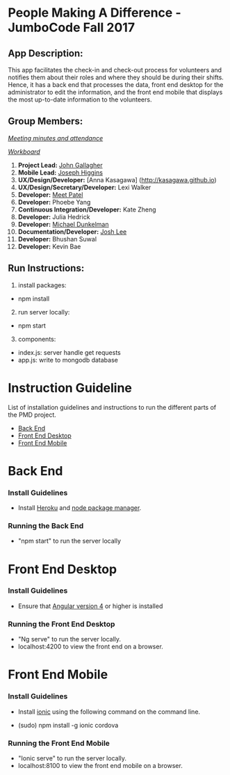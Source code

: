 # People Making A Difference - JumboCode Fall 2017

## App Description:

This app facilitates the check-in and check-out process for volunteers and notifies them about their roles and where they should be during their shifts. Hence, it has a back end that processes the data, front end desktop for the administrator to edit the information, and the front end mobile that displays the most up-to-date information to the volunteers.

## Group Members:
*[Meeting minutes and attendance](https://docs.google.com/document/d/1N00NRzfpxZeS0YZdeWgylskesGnfoaIyY7nKHNsEuiQ/edit?ts=59dc25a2)*

*[Workboard](https://trello.com/b/IyjLEkna/jumbocode-2017-pmd)*

1. **Project Lead:** [John Gallagher](http://www.johnjamesgallagher.com/)
2. **Mobile Lead:** [Joseph Higgins](https://adma.re/)
3. **UX/Design/Developer:** [Anna Kasagawa] (http://kasagawa.github.io)
4. **UX/Design/Secretary/Developer:** Lexi Walker
5. **Developer:** [Meet Patel](https://github.com/Meetia)
6. **Developer:** Phoebe Yang
7. **Continuous Integration/Developer:** Kate Zheng
8. **Developer:** Julia Hedrick
9. **Developer:** [Michael Dunkelman](https://github.com/mdunkelman)
10. **Documentation/Developer:** [Josh Lee](http://joshleetufts.com/)
11. **Developer:** Bhushan Suwal
12. **Developer:** Kevin Bae

## Run Instructions:
1. install packages:
- npm install

2. run server locally:
- npm start

3. components:
- index.js: server handle get requests
- app.js: write to mongodb database

# Instruction Guideline

List of installation guidelines and instructions to run the different parts of the PMD project. 

* [Back End](#back-end)
* [Front End Desktop](#front-end-desktop)
* [Front End Mobile](#front-end-mobile)

# Back End

### Install Guidelines 

* Install [Heroku](https://devcenter.heroku.com/articles/getting-started-with-nodejs#set-up) and [node package manager](https://www.npmjs.com/get-npm?utm_source=house&utm_medium=homepage&utm_campaign=free%20orgs&utm_term=Install%20npm).

### Running the Back End 
* "npm start" to run the server locally

# Front End Desktop

### Install Guidelines 

* Ensure that [Angular version 4](https://angular.io/guide/quickstart) or higher is installed

### Running the Front End Desktop

* "Ng serve" to run the server locally.
* localhost:4200 to view the front end on a browser.

# Front End Mobile

### Install Guidelines 

* Install [ionic](https://ionicframework.com/docs/intro/installation/) using the following command on the command line.
- (sudo) npm install -g ionic cordova 

### Running the Front End Mobile

* "Ionic serve" to run the server locally.
* localhost:8100 to view the front end mobile on a browser.
